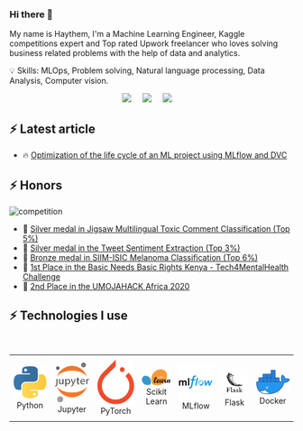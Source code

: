 ### Hi there 👋
<p>
My name is Haythem, I'm a Machine Learning Engineer, Kaggle competitions expert and Top rated Upwork freelancer who loves solving business related problems with the help of data and analytics.
</p>

<p>
💡 Skills: MLOps, Problem solving, Natural language processing, Data Analysis, Computer vision. 
</p>

<p align="center">
  <a target="_blank" href="https://www.linkedin.com/in/haythem-tellili-5b919616a/"><img src="https://img.shields.io/badge/LinkedIn-0077B5?style=for-the-badge&logo=linkedin&logoColor=white" /></a>&nbsp;&nbsp;&nbsp;&nbsp;
  <a href="https://medium.com/@haythemtellili"><img src="https://img.shields.io/badge/Medium-12100E?style=for-the-badge&logo=medium&logoColor=white" /></a>&nbsp;&nbsp;&nbsp;&nbsp;
  <a href="https://www.kaggle.com/haythemtellili5"><img src="https://road-to-kaggle-grandmaster.vercel.app/api/simple/adldotori" /></a>&nbsp;&nbsp;&nbsp;&nbsp;
</p>

## ⚡ Latest article

<!-- BLOG-POST-LIST:START -->
 - 🔥 [Optimization of the life cycle of an ML project using MLflow and DVC](https://medium.com/@haythemtellili/optimization-of-the-life-cycle-of-an-ml-project-using-mlflow-and-dvc-646553985ca0)
<!-- BLOG-POST-LIST:END -->

## ⚡  Honors
![competition](https://road-to-kaggle-grandmaster.vercel.app/api/badges/haythemtellili5/competition/light)
<!-- BLOG-POST-LIST:START -->
 - 🥇 [Silver medal in Jigsaw Multilingual Toxic Comment Classification (Top 5%)](https://www.kaggle.com/c/jigsaw-multilingual-toxic-comment-classification)
 - 🥇 [Silver medal in the Tweet Sentiment Extraction (Top 3%)](https://www.kaggle.com/c/tweet-sentiment-extraction)
 - 🥇 [Bronze medal in SIIM-ISIC Melanoma Classification (Top 6%)](https://www.kaggle.com/c/siim-isic-melanoma-classification)
 - 🥇 [1st Place in the Basic Needs Basic Rights Kenya - Tech4MentalHealth Challenge](https://zindi.africa/competitions/basic-needs-basic-rights-kenya-tech4mentalhealth/leaderboard)
 - 🥇 [2nd Place in the UMOJAHACK Africa 2020](https://zindi.africa/competitions/umojahack-1-saeon-identifying-marine-invertebrates)
<!-- BLOG-POST-LIST:END -->

## ⚡  Technologies I use 

<br>

<div align="center">
    <table align="center">
        <tr>
            <td align="center" width="140" height="112.43">
                <img src="python.jpeg" width="65px"/>
                <br /> Python
            </td>
            <td align="center" width="140" height="112.43">
                <img src="jupyter.png" width="65px"/>
                <br /> Jupyter
            </td>
            <td align="center" width="140" height="112.43">
                <img src="pytorch.png" width="65px"/>
                <br /> PyTorch
            </td>
            <td align="center" width="140" height="112.43">
                <img src="scikitlearn.png" width="65px"/>
                <br /> Scikit Learn
            </td>
            <td align="center" width="140" height="112.43">
                <img src="mlflow.png" width="65px"/>
                <br /> MLflow
            </td>
            <td align="center" width="140" height="112.43">
              <img src="flask.png" width="65px"/>
              <br /> Flask
            </td>
            <td align="center" width="140" height="112.43">
                <img src="docker.png" width="65px"/>
                <br /> Docker
            </td>
        </tr>
    </table>
</div>

<br>
